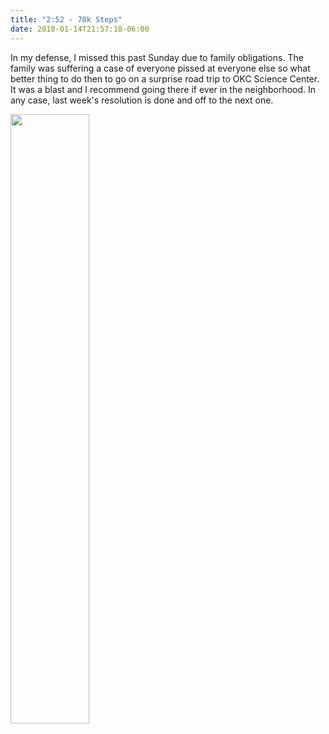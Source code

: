 ```yaml
---
title: "2:52 - 70k Steps"
date: 2018-01-14T21:57:18-06:00
---
```

In my defense, I missed this past Sunday due to family obligations.  The family was suffering a case of everyone pissed at everyone else so what better thing to do then to go on a surprise road trip to OKC Science Center.  It was a blast and I recommend going there if ever in the neighborhood.  In any case, last week's resolution is done and off to the next one.

<img src="/images/2_52.png" width="50%">

